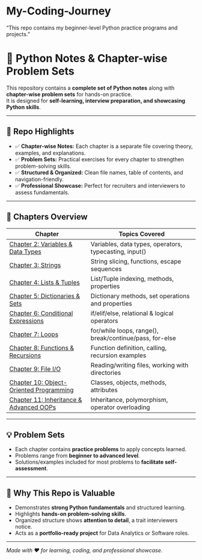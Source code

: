 # My-Coding-Journey
“This repo contains my beginner-level Python practice programs and projects.”

# 🐍 Python Notes & Chapter-wise Problem Sets

This repository contains a **complete set of Python notes** along with **chapter-wise problem sets** for hands-on practice.  
It is designed for **self-learning, interview preparation, and showcasing Python skills**.

---

## 🔹 Repo Highlights

- ✅ **Chapter-wise Notes:** Each chapter is a separate file covering theory, examples, and explanations.  
- ✅ **Problem Sets:** Practical exercises for every chapter to strengthen problem-solving skills.  
- ✅ **Structured & Organized:** Clean file names, table of contents, and navigation-friendly.  
- ✅ **Professional Showcase:** Perfect for recruiters and interviewers to assess fundamentals.

---

## 📂 Chapters Overview

| Chapter | Topics Covered |
|---------|----------------|
| [Chapter 2: Variables & Data Types](Chapter-2-Variables-and-Data-Types.md) | Variables, data types, operators, typecasting, input() |
| [Chapter 3: Strings](Chapter-3-Strings.md) | String slicing, functions, escape sequences |
| [Chapter 4: Lists & Tuples](Chapter-4-Lists-and-Tuples.md) | List/Tuple indexing, methods, properties |
| [Chapter 5: Dictionaries & Sets](Chapter-5-Dictionaries-and-Sets.md) | Dictionary methods, set operations and properties |
| [Chapter 6: Conditional Expressions](Chapter-6-Conditional-Expression.md) | if/elif/else, relational & logical operators |
| [Chapter 7: Loops](Chapter-7-Loops-in-Python.md) | for/while loops, range(), break/continue/pass, for-else |
| [Chapter 8: Functions & Recursions](Chapter-8-Functions-and-Recursions.md) | Function definition, calling, recursion examples |
| [Chapter 9: File I/O](Chapter-9-File-IO.md) | Reading/writing files, working with directories |
| [Chapter 10: Object-Oriented Programming](Chapter-10-Object-Oriented-Programming.md) | Classes, objects, methods, attributes |
| [Chapter 11: Inheritance & Advanced OOPs](Chapter-11-Inheritance-and-More-on-OOPs.md) | Inheritance, polymorphism, operator overloading |

---

## 💡 Problem Sets

- Each chapter contains **practice problems** to apply concepts learned.  
- Problems range from **beginner to advanced level**.  
- Solutions/examples included for most problems to **facilitate self-assessment**.  

---

## 🎯 Why This Repo is Valuable

- Demonstrates **strong Python fundamentals** and structured learning.  
- Highlights **hands-on problem-solving skills**.  
- Organized structure shows **attention to detail**, a trait interviewers notice.  
- Acts as a **portfolio-ready project** for Data Analytics or Software roles.  

---

*Made with ❤️ for learning, coding, and professional showcase.*
